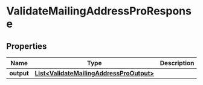 

# ValidateMailingAddressProResponse


## Properties

Name | Type | Description | Notes
------------ | ------------- | ------------- | -------------
**output** | [**List&lt;ValidateMailingAddressProOutput&gt;**](ValidateMailingAddressProOutput.md) |  |  [optional]



